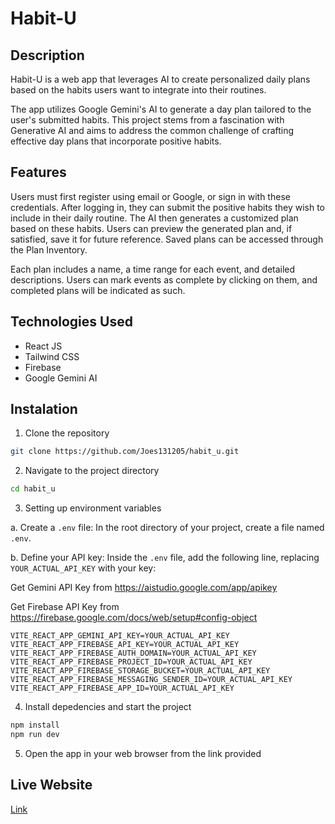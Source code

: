 # Habit-U

## Description

Habit-U is a web app that leverages AI to create personalized daily plans based on the habits users want to integrate into their routines.

The app utilizes Google Gemini's AI to generate a day plan tailored to the user's submitted habits. This project stems from a fascination with Generative AI and aims to address the common challenge of crafting effective day plans that incorporate positive habits.

## Features

Users must first register using email or Google, or sign in with these credentials. After logging in, they can submit the positive habits they wish to include in their daily routine. The AI then generates a customized plan based on these habits. Users can preview the generated plan and, if satisfied, save it for future reference. Saved plans can be accessed through the Plan Inventory.

Each plan includes a name, a time range for each event, and detailed descriptions. Users can mark events as complete by clicking on them, and completed plans will be indicated as such.

## Technologies Used

-   React JS
-   Tailwind CSS
-   Firebase
-   Google Gemini AI

## Instalation

1. Clone the repository

```bash
git clone https://github.com/Joes131205/habit_u.git
 ```

2. Navigate to the project directory

```bash
cd habit_u
 ```

3. Setting up environment variables

a. Create a `.env` file: In the root directory of your project, create a file named `.env`.

b. Define your API key: Inside the `.env` file, add the following line, replacing `YOUR_ACTUAL_API_KEY` with your key:

Get Gemini API Key from https://aistudio.google.com/app/apikey

Get Firebase API Key from https://firebase.google.com/docs/web/setup#config-object
```
VITE_REACT_APP_GEMINI_API_KEY=YOUR_ACTUAL_API_KEY
VITE_REACT_APP_FIREBASE_API_KEY=YOUR_ACTUAL_API_KEY
VITE_REACT_APP_FIREBASE_AUTH_DOMAIN=YOUR_ACTUAL_API_KEY
VITE_REACT_APP_FIREBASE_PROJECT_ID=YOUR_ACTUAL_API_KEY
VITE_REACT_APP_FIREBASE_STORAGE_BUCKET=YOUR_ACTUAL_API_KEY
VITE_REACT_APP_FIREBASE_MESSAGING_SENDER_ID=YOUR_ACTUAL_API_KEY
VITE_REACT_APP_FIREBASE_APP_ID=YOUR_ACTUAL_API_KEY
```


4. Install depedencies and start the project

```bash
npm install
npm run dev
```

5. Open the app in your web browser from the link provided

## Live Website
[Link](https://habit-u-j13.netlify.app/)
